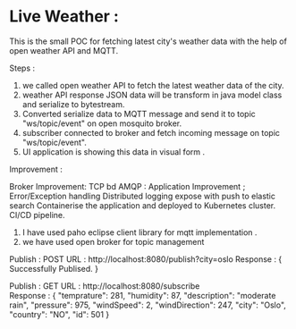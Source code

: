 # Live Weather :

This is the small POC for fetching latest city's weather data with the help of open weather API and MQTT.

Steps : 

1. we called open weather API to fetch the latest weather data of the city.
2. weather API response JSON data will be transform in java model class and serialize to bytestream.
3. Converted serialize data to MQTT message and send it to topic "ws/topic/event" on open mosquito broker.
4. subscriber connected to broker and fetch incoming message on topic "ws/topic/event".
5. UI application is showing this data in visual form .
        
Improvement : 

Broker Improvement: 
TCP bd AMQP :
Application Improvement ; 
Error/Exception handling
Distributed logging expose with push to elastic search
Containerise the application and deployed to Kubernetes cluster.
CI/CD pipeline.


1. I have used paho eclipse client library for mqtt implementation .
2. we have used open broker for topic management 

Publish : POST
URL : http://localhost:8080/publish?city=oslo
Response :
{
 Successfully Publised.
}

Publish : GET
URL : http://localhost:8080/subscribe        
Response :
{
    "temprature": 281,
    "humidity": 87,
    "description": "moderate rain",
    "pressure": 975,
    "windSpeed": 2,
    "windDirection": 247,
    "city": "Oslo",
    "country": "NO",
    "id": 501
}
